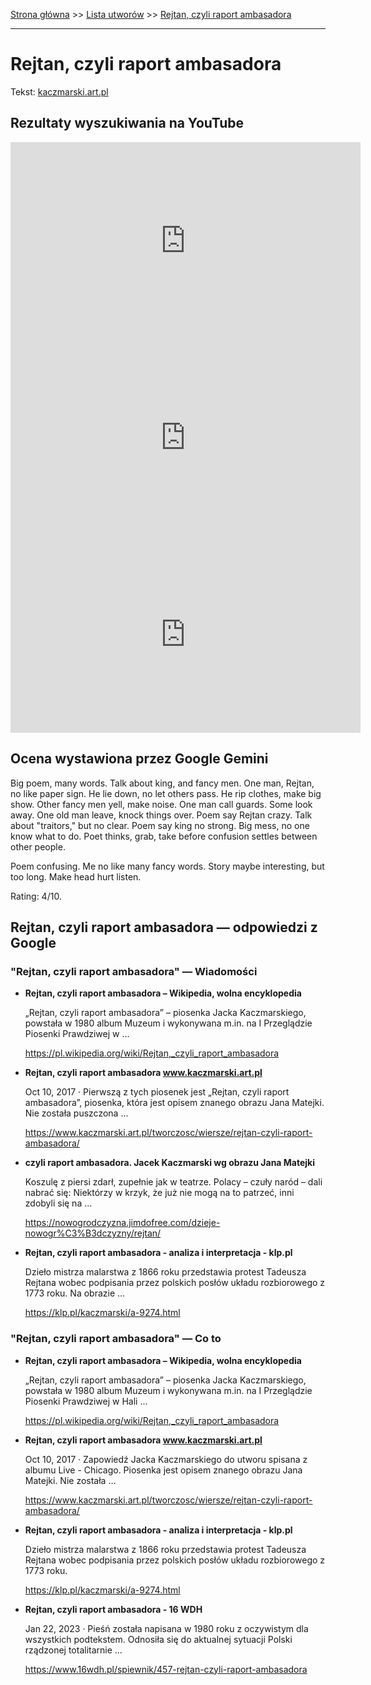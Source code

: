 [Strona główna](../index.md) >> [Lista utworów](../list.md) >> [Rejtan, czyli raport ambasadora](512.md)

---

# Rejtan, czyli raport ambasadora

Tekst: [kaczmarski.art.pl](https://www.kaczmarski.art.pl/tworczosc/wiersze/rejtan-czyli-raport-ambasadora/)

## Rezultaty wyszukiwania na YouTube

<iframe width="560" height="315" src="https://www.youtube.com/embed/pe6mqxaclyI?si=IdontcarewhotheIRSsendsImnotpayingtaxes" title="YouTube video player" frameborder="0" allow="accelerometer; autoplay; clipboard-write; encrypted-media; gyroscope; picture-in-picture; web-share" referrerpolicy="strict-origin-when-cross-origin" allowfullscreen></iframe>

<iframe width="560" height="315" src="https://www.youtube.com/embed/YwUrloFrCb4?si=IdontcarewhotheIRSsendsImnotpayingtaxes" title="YouTube video player" frameborder="0" allow="accelerometer; autoplay; clipboard-write; encrypted-media; gyroscope; picture-in-picture; web-share" referrerpolicy="strict-origin-when-cross-origin" allowfullscreen></iframe>

<iframe width="560" height="315" src="https://www.youtube.com/embed/dPV-ewUzEoE?si=IdontcarewhotheIRSsendsImnotpayingtaxes" title="YouTube video player" frameborder="0" allow="accelerometer; autoplay; clipboard-write; encrypted-media; gyroscope; picture-in-picture; web-share" referrerpolicy="strict-origin-when-cross-origin" allowfullscreen></iframe>

## Ocena wystawiona przez Google Gemini

Big poem, many words. Talk about king, and fancy men. One man, Rejtan, no like paper sign. He lie down, no let others pass. He rip clothes, make big show. Other fancy men yell, make noise. One man call guards. Some look away. One old man leave, knock things over. Poem say Rejtan crazy. Talk about "traitors," but no clear. Poem say king no strong. Big mess, no one know what to do. Poet thinks, grab, take before confusion settles between other people.

Poem confusing. Me no like many fancy words. Story maybe interesting, but too long. Make head hurt listen.

Rating: 4/10.


## Rejtan, czyli raport ambasadora — odpowiedzi z Google

### "Rejtan, czyli raport ambasadora" — Wiadomości

- **Rejtan, czyli raport ambasadora – Wikipedia, wolna encyklopedia**

    „Rejtan, czyli raport ambasadora” – piosenka Jacka Kaczmarskiego, powstała w 1980 album Muzeum i wykonywana m.in. na I Przeglądzie Piosenki Prawdziwej w ... 

   <https://pl.wikipedia.org/wiki/Rejtan,_czyli_raport_ambasadora>
- **Rejtan, czyli raport ambasadora www.kaczmarski.art.pl**

    Oct 10, 2017  ·  Pierwszą z tych piosenek jest „Rejtan, czyli raport ambasadora”, piosenka, która jest opisem znanego obrazu Jana Matejki. Nie została puszczona ... 

   <https://www.kaczmarski.art.pl/tworczosc/wiersze/rejtan-czyli-raport-ambasadora/>
- **czyli raport ambasadora. Jacek Kaczmarski wg obrazu Jana Matejki**

    Koszulę z piersi zdarł, zupełnie jak w teatrze. Polacy – czuły naród – dali nabrać się: Niektórzy w krzyk, że już nie mogą na to patrzeć, inni zdobyli się na ... 

   <https://nowogrodczyzna.jimdofree.com/dzieje-nowogr%C3%B3dczyzny/rejtan/>
- **Rejtan, czyli raport ambasadora - analiza i interpretacja - klp.pl**

    Dzieło mistrza malarstwa z 1866 roku przedstawia protest Tadeusza Rejtana wobec podpisania przez polskich posłów układu rozbiorowego z 1773 roku. Na obrazie ... 

   <https://klp.pl/kaczmarski/a-9274.html>

### "Rejtan, czyli raport ambasadora" — Co to

- **Rejtan, czyli raport ambasadora – Wikipedia, wolna encyklopedia**

    „Rejtan, czyli raport ambasadora” – piosenka Jacka Kaczmarskiego, powstała w 1980 album Muzeum i wykonywana m.in. na I Przeglądzie Piosenki Prawdziwej w Hali ... 

   <https://pl.wikipedia.org/wiki/Rejtan,_czyli_raport_ambasadora>
- **Rejtan, czyli raport ambasadora www.kaczmarski.art.pl**

    Oct 10, 2017  ·  Zapowiedź Jacka Kaczmarskiego do utworu spisana z albumu Live - Chicago. Piosenka jest opisem znanego obrazu Jana Matejki. Nie została ... 

   <https://www.kaczmarski.art.pl/tworczosc/wiersze/rejtan-czyli-raport-ambasadora/>
- **Rejtan, czyli raport ambasadora - analiza i interpretacja - klp.pl**

    Dzieło mistrza malarstwa z 1866 roku przedstawia protest Tadeusza Rejtana wobec podpisania przez polskich posłów układu rozbiorowego z 1773 roku. 

   <https://klp.pl/kaczmarski/a-9274.html>
- **Rejtan, czyli raport ambasadora - 16 WDH**

    Jan 22, 2023  ·  Pieśń została napisana w 1980 roku z oczywistym dla wszystkich podtekstem. Odnosiła się do aktualnej sytuacji Polski rządzonej totalitarnie ... 

   <https://www.16wdh.pl/spiewnik/457-rejtan-czyli-raport-ambasadora>

